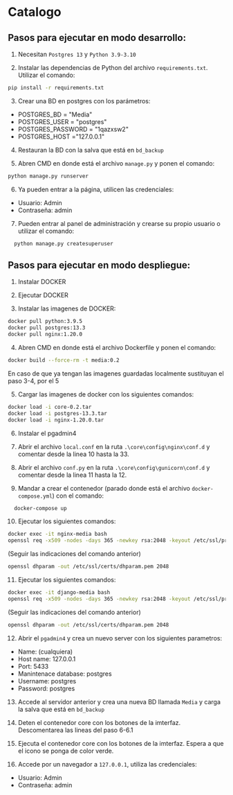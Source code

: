 # Catalogo

## Pasos para ejecutar en modo desarrollo:

1. Necesitan `Postgres 13` y `Python 3.9-3.10`

2. Instalar las dependencias de Python  del archivo `requirements.txt`. Utilizar el comando:

```bash
pip install -r requirements.txt
```

3. Crear una BD en postgres con los parámetros:

*  POSTGRES_BD = "Media"
*  POSTGRES_USER = "postgres"
*  POSTGRES_PASSWORD = "1qazxsw2"
*  POSTGRES_HOST ="127.0.0.1"

4. Restauran la BD con la salva que está en `bd_backup`

5. Abren CMD en donde está el archivo `manage.py` y ponen el comando:

```bash
python manage.py runserver
```

6. Ya pueden entrar a la página, utilicen las credenciales:

* Usuario: Admin
* Contraseña: admin

7. Pueden entrar al panel de administración y crearse su propio usuario o utilizar el comando:

```bash
  python manage.py createsuperuser
```

## Pasos para ejecutar en modo despliegue:

1. Instalar DOCKER

2. Ejecutar DOCKER

3. Instalar las imagenes de DOCKER:</li> 

```bash
docker pull python:3.9.5
docker pull postgres:13.3
docker pull nginx:1.20.0
```

4.  Abren CMD en donde está el archivo Dockerfile y ponen el comando: 

```bash
docker build --force-rm -t media:0.2
```

En caso de que ya tengan las imagenes guardadas localmente sustituyan el paso 3-4, por el 5


5. Cargar las imagenes de docker con los siguientes comandos:

```bash
docker load -i core-0.2.tar
docker load -i postgres-13.3.tar
docker load -i nginx-1.20.0.tar
```

6. Instalar el pgadmin4

7. Abrir el archivo `local.conf` en la ruta `.\core\config\nginx\conf.d` y comentar desde la linea 10 hasta la 33.

8. Abrir el archivo `conf.py` en la ruta `.\core\config\gunicorn\conf.d` y comentar desde la linea 11 hasta la 12.

9. Mandar a crear el contenedor (parado donde está el archivo `docker-compose.yml`) con el comando:

```bash
  docker-compose up
```

10. Ejecutar los siguientes comandos:

```bash
docker exec -it nginx-media bash
openssl req -x509 -nodes -days 365 -newkey rsa:2048 -keyout /etc/ssl/private/nginx-selfsigned.key -out /etc/ssl/certs/nginx-selfsigned.crt
```

(Seguir las indicaciones del comando anterior)

```bash
openssl dhparam -out /etc/ssl/certs/dhparam.pem 2048
```

11. Ejecutar los siguientes comandos:

```bash
docker exec -it django-media bash
openssl req -x509 -nodes -days 365 -newkey rsa:2048 -keyout /etc/ssl/private/nginx-selfsigned.key -out /etc/ssl/certs/nginx-selfsigned.crt
```
(Seguir las indicaciones del comando anterior)
```bash
openssl dhparam -out /etc/ssl/certs/dhparam.pem 2048
```

12. Abrir el `pgadmin4` y crea un nuevo server con los siguientes parametros:

*	Name: (cualquiera)
*	Host name: 127.0.0.1
*	Port: 5433
*	Manintenace database: postgres
*	Username: postgres
*	Password: postgres

13. Accede al servidor anterior y crea una nueva BD llamada `Media` y carga la salva que está en `bd_backup`

14. Deten el contenedor core con los botones de la imterfaz. Descomentarea las lineas del paso 6-6.1

15. Ejecuta el contenedor core con los botones de la imterfaz. Espera a que el icono se ponga de color verde.

16. Accede por un navegador a `127.0.0.1`, utiliza las credenciales:
*	Usuario: Admin
*	Contraseña: admin
